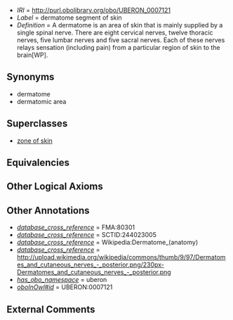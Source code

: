  * *IRI* = http://purl.obolibrary.org/obo/UBERON_0007121
 * *Label* = dermatome segment of skin
 * *Definition* = A dermatome is an area of skin that is mainly supplied by a single spinal nerve. There are eight cervical nerves, twelve thoracic nerves, five lumbar nerves and five sacral nerves. Each of these nerves relays sensation (including pain) from a particular region of skin to the brain[WP].

## Synonyms

 * dermatome
 * dermatomic area

## Superclasses

 * [zone of skin](../../UBERON/14/UBERON_0000014.md)

## Equivalencies


## Other Logical Axioms


## Other Annotations

 * *[database_cross_reference](../../ef/oboInOwl#hasDbXref.md)* = FMA:80301
 * *[database_cross_reference](../../ef/oboInOwl#hasDbXref.md)* = SCTID:244023005
 * *[database_cross_reference](../../ef/oboInOwl#hasDbXref.md)* = Wikipedia:Dermatome_(anatomy)
 * *[database_cross_reference](../../ef/oboInOwl#hasDbXref.md)* = http://upload.wikimedia.org/wikipedia/commons/thumb/9/97/Dermatomes_and_cutaneous_nerves_-_posterior.png/230px-Dermatomes_and_cutaneous_nerves_-_posterior.png
 * *[has_obo_namespace](../../ce/oboInOwl#hasOBONamespace.md)* = uberon
 * *[oboInOwl#id](../../id/oboInOwl#id.md)* = UBERON:0007121

## External Comments

